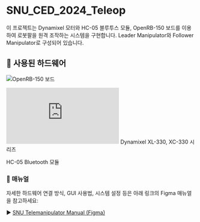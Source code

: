 # SNU_CED_2024_Teleop

이 프로젝트는 Dynamixel 모터와 HC-05 블루투스 모듈, OpenRB-150 보드를 이용하여 로봇팔을 원격 조작하는 시스템을 구현합니다.
Leader Manipulator와 Follower Manipulator로 구성되어 있습니다.

## 🔧 사용된 하드웨어
![OpenRB-150 보드](https://www.robotis.com/data/item/1598931587/thumb-902-0183-000_600x600.jpg)

![Dynamixel XL-330, XC-330](https://www.robotis.com/shop/item.php?it_id=902-0163-000)
Dynamixel XL-330, XC-330 시리즈

HC-05 Bluetooth 모듈

### 📘 매뉴얼
자세한 하드웨어 연결 방식, GUI 사용법, 시스템 설정 등은 아래 링크의 Figma 매뉴얼을 참고하세요:

▶️ [SNU Telemanipulator Manual (Figma)](https://www.figma.com/design/mNXyuwHH3c6fjFySnpvfll/SNU_telemanipulator_manual?node-id=214-458&t=n6WVg75sW9KMmBMo-1)

